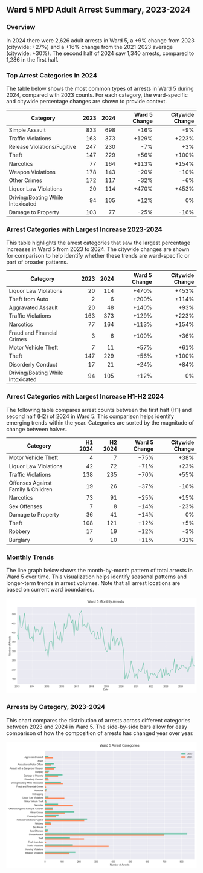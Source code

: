 ## Ward 5 MPD Adult Arrest Summary, 2023-2024

### Overview
In 2024 there were 2,626 adult arrests in Ward 5, a +9% change from 2023 (citywide: +27%) and a +16% change from the 2021-2023 average (citywide: +30%). The second half of 2024 saw 1,340 arrests, compared to 1,286 in the first half.

### Top Arrest Categories in 2024
The table below shows the most common types of arrests in Ward 5 during 2024, compared with 2023 counts. For each category, the ward-specific and citywide percentage changes are shown to provide context.

| Category | 2023 | 2024 | Ward 5 Change | Citywide Change |
|----------|------:|------:|---------:|----------------:|
| Simple Assault | 833 | 698 | -16% | -9% |
| Traffic Violations | 163 | 373 | +129% | +223% |
| Release Violations/Fugitive | 247 | 230 | -7% | +3% |
| Theft | 147 | 229 | +56% | +100% |
| Narcotics | 77 | 164 | +113% | +154% |
| Weapon Violations | 178 | 143 | -20% | -10% |
| Other Crimes | 172 | 117 | -32% | -6% |
| Liquor Law Violations | 20 | 114 | +470% | +453% |
| Driving/Boating While Intoxicated | 94 | 105 | +12% | 0% |
| Damage to Property | 103 | 77 | -25% | -16% |

### Arrest Categories with Largest Increase 2023-2024
This table highlights the arrest categories that saw the largest percentage increases in Ward 5 from 2023 to 2024. The citywide changes are shown for comparison to help identify whether these trends are ward-specific or part of broader patterns.

| Category | 2023 | 2024 | Ward 5 Change | Citywide Change |
|----------|------:|------:|---------:|----------------:|
| Liquor Law Violations | 20 | 114 | +470% | +453% |
| Theft from Auto | 2 | 6 | +200% | +114% |
| Aggravated Assault | 20 | 48 | +140% | +93% |
| Traffic Violations | 163 | 373 | +129% | +223% |
| Narcotics | 77 | 164 | +113% | +154% |
| Fraud and Financial Crimes | 3 | 6 | +100% | +36% |
| Motor Vehicle Theft | 7 | 11 | +57% | +61% |
| Theft | 147 | 229 | +56% | +100% |
| Disorderly Conduct | 17 | 21 | +24% | +84% |
| Driving/Boating While Intoxicated | 94 | 105 | +12% | 0% |

### Arrest Categories with Largest Increase H1-H2 2024
The following table compares arrest counts between the first half (H1) and second half (H2) of 2024 in Ward 5. This comparison helps identify emerging trends within the year. Categories are sorted by the magnitude of change between halves.

| Category | H1 2024 | H2 2024 | Ward 5 Change | Citywide Change |
|----------|---------:|---------:|---------:|----------------:|
| Motor Vehicle Theft | 4 | 7 | +75% | +38% |
| Liquor Law Violations | 42 | 72 | +71% | +23% |
| Traffic Violations | 138 | 235 | +70% | +55% |
| Offenses Against Family & Children | 19 | 26 | +37% | -16% |
| Narcotics | 73 | 91 | +25% | +15% |
| Sex Offenses | 7 | 8 | +14% | -23% |
| Damage to Property | 36 | 41 | +14% | 0% |
| Theft | 108 | 121 | +12% | +5% |
| Robbery | 17 | 19 | +12% | -3% |
| Burglary | 9 | 10 | +11% | +31% |

### Monthly Trends
The line graph below shows the month-by-month pattern of total arrests in Ward 5 over time. This visualization helps identify seasonal patterns and longer-term trends in arrest volumes. Note that all arrest locations are based on current ward boundaries.

![Monthly Arrest Trends](ward_5_monthly_trends.png)

### Arrests by Category, 2023-2024
This chart compares the distribution of arrests across different categories between 2023 and 2024 in Ward 5. The side-by-side bars allow for easy comparison of how the composition of arrests has changed year over year.

![Arrests by category](ward_5_categories.png)
